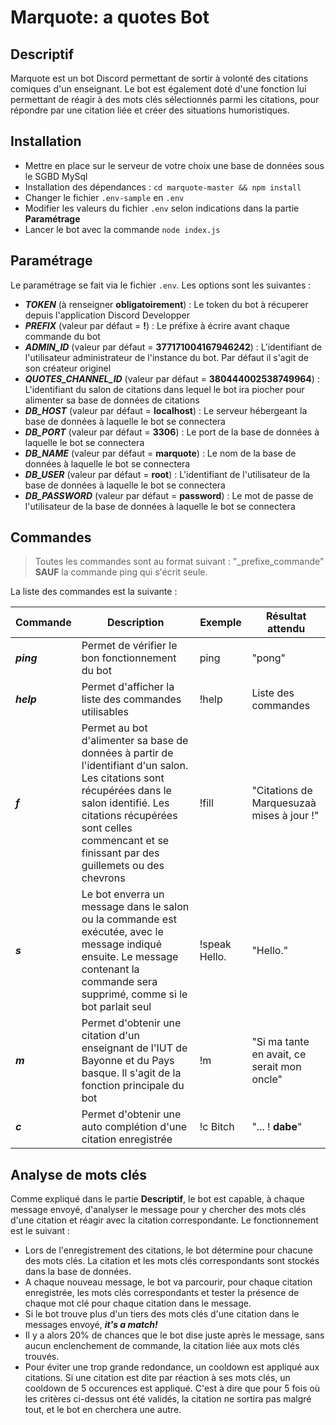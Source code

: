 # Marquote: a quotes Bot

## Descriptif
Marquote est un bot Discord permettant de sortir à volonté des citations comiques d'un enseignant.
Le bot est également doté d'une fonction lui permettant de réagir à des mots clés sélectionnés parmi les citations, pour répondre par une citation liée et créer des situations humoristiques.

## Installation

- Mettre en place sur le serveur de votre choix une base de données sous le SGBD MySql
- Installation des dépendances : `cd marquote-master && npm install`
- Changer le fichier `.env-sample` en `.env`
- Modifier les valeurs du fichier `.env` selon indications dans la partie **Paramétrage**
- Lancer le bot avec la commande `node index.js`

## Paramétrage

Le paramétrage se fait via le fichier `.env`. Les options sont les suivantes :
- ***TOKEN*** (à renseigner **obligatoirement**) : Le token du bot à récuperer depuis l'application Discord Developper
- ***PREFIX*** (valeur par défaut = **!**) : Le préfixe à écrire avant chaque commande du bot
- ***ADMIN_ID*** (valeur par défaut = **377171004167946242**) : L'identifiant de l'utilisateur administrateur de l'instance du bot. Par défaut il s'agit de son créateur originel
- ***QUOTES_CHANNEL_ID*** (valeur par défaut = **380444002538749964**) : L'identifiant du salon de citations dans lequel le bot ira piocher pour alimenter sa base de données de citations
- ***DB_HOST*** (valeur par défaut = **localhost**) : Le serveur hébergeant la base de données à laquelle le bot se connectera
- ***DB_PORT*** (valeur par défaut = **3306**) : Le port de la base de données à laquelle le bot se connectera
- ***DB_NAME*** (valeur par défaut = **marquote**) : Le nom de la base de données à laquelle le bot se connectera
- ***DB_USER*** (valeur par défaut = **root**) : L'identifiant de l'utilisateur de la base de données à laquelle le bot se connectera
- ***DB_PASSWORD*** (valeur par défaut = **password**) : Le mot de passe de l'utilisateur de la base de données à laquelle le bot se connectera


## Commandes

> Toutes les commandes sont au format suivant : "_prefixe_commande" **SAUF** la commande ping qui s'écrit seule. 

La liste des commandes est la suivante :

Commande | Description | Exemple | Résultat attendu
------------ |  ------------- | ------------- | ------------
***ping*** | Permet de vérifier le bon fonctionnement du bot | ping | "pong"
***help*** | Permet d'afficher la liste des commandes utilisables | !help | Liste des commandes
***f*** | Permet au bot d'alimenter sa base de données à partir de l'identifiant d'un salon. Les citations sont récupérées dans le salon identifié. Les citations récupérées sont celles commencant et se finissant par des guillemets ou des chevrons | !fill | "Citations de Marquesuzaà mises à jour !"
***s*** | Le bot enverra un message dans le salon ou la commande est exécutée, avec le message indiqué ensuite. Le message contenant la commande sera supprimé, comme si le bot parlait seul | !speak Hello. | "Hello."
***m*** | Permet d'obtenir une citation d'un enseignant de l'IUT de Bayonne et du Pays basque. Il s'agit de la fonction principale du bot | !m | "Si ma tante en avait, ce serait mon oncle"
***c*** | Permet d'obtenir une auto complétion d'une citation enregistrée | !c Bitch | "... ! **dabe**"

## Analyse de mots clés

Comme expliqué dans le partie **Descriptif**, le bot est capable, à chaque message envoyé, d'analyser le message pour y chercher des mots clés d'une citation et réagir avec la citation correspondante.
Le fonctionnement est le suivant :
* Lors de l'enregistrement des citations, le bot détermine pour chacune des mots clés. La citation et les mots clés correspondants sont stockés dans la base de données.
* A chaque nouveau message, le bot va parcourir, pour chaque citation enregistrée, les mots clés correspondants et tester la présence de chaque mot clé pour chaque citation dans le message.
* Si le bot trouve plus d'un tiers des mots clés d'une citation dans le messages envoyé, ***it's a match!***
* Il y a alors 20% de chances que le bot dise juste après le message, sans aucun enclenchement de commande, la citation liée aux mots clés trouvés.
* Pour éviter une trop grande redondance, un cooldown est appliqué aux citations. Si une citation est dite par réaction à ses mots clés, un cooldown de 5 occurences est appliqué. C'est à dire que pour 5 fois où les critères ci-dessus ont été validés, la citation ne sortira pas malgré tout, et le bot en cherchera une autre.
